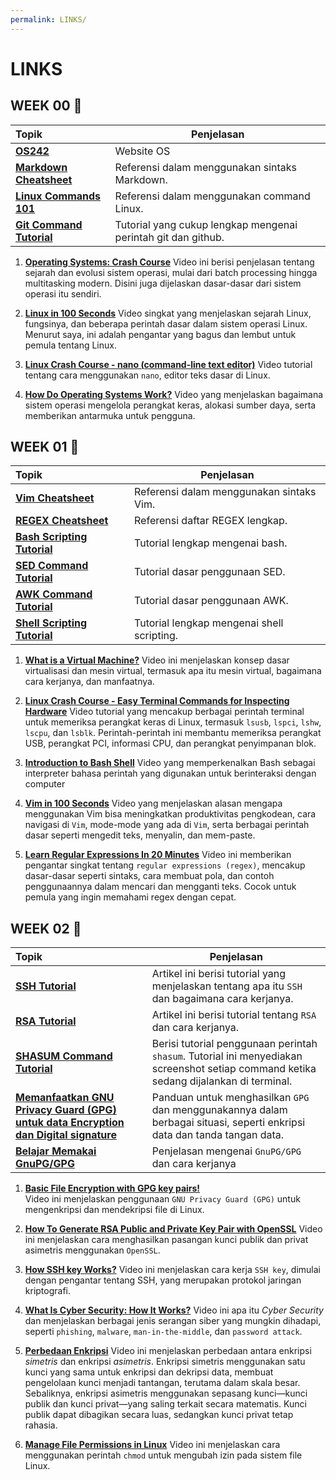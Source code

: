 ```yaml
---
permalink: LINKS/
---
```


# LINKS

## WEEK 00 🍟
| Topik | Penjelasan |
|:--------------------------------|------------------------------------------------------------------------------------------------------|
| [**OS242**](https://os.vlsm.org/) | Website OS |
| [**Markdown Cheatsheet**](https://github.com/adam-p/markdown-here/wiki/Markdown-Cheatsheet) | Referensi dalam menggunakan sintaks Markdown. |
| [**Linux Commands 101**](https://github.com/bobbyiliev/101-linux-commands-ebook?tab=readme-ov-file#commands) | Referensi dalam menggunakan command Linux. |
| [**Git Command Tutorial**](https://www.hostinger.co.id/tutorial/cara-menggunakan-github-perintah-dasar-github) | Tutorial yang cukup lengkap mengenai perintah git dan github. |

1. [**Operating Systems: Crash Course**](https://www.youtube.com/watch?v=26QPDBe-NB8)
Video ini berisi penjelasan tentang sejarah dan evolusi sistem operasi, mulai dari batch processing hingga multitasking modern. Disini juga dijelaskan dasar-dasar dari sistem operasi itu sendiri.

2. [**Linux in 100 Seconds**](https://www.youtube.com/watch?v=rrB13utjYV4)
Video singkat yang menjelaskan sejarah Linux, fungsinya, dan beberapa perintah dasar dalam sistem operasi Linux. Menurut saya, ini adalah pengantar yang bagus dan lembut untuk pemula tentang Linux.

3. [**Linux Crash Course - nano (command-line text editor)**](https://www.youtube.com/watch?v=DLeATFgGM-A)
Video tutorial tentang cara menggunakan `nano`, editor teks dasar di Linux.

4. [**How Do Operating Systems Work?**](https://www.youtube.com/watch?v=GjNp0bBrjmU)
Video yang menjelaskan bagaimana sistem operasi mengelola perangkat keras, alokasi sumber daya, serta memberikan antarmuka untuk pengguna. 

## WEEK 01 🍔
| Topik | Penjelasan |
|:--------------------------------|------------------------------------------------------------------------------------------------------|
| [**Vim Cheatsheet**](https://vim.rtorr.com/) | Referensi dalam menggunakan sintaks Vim. |
| [**REGEX Cheatsheet**](https://cheatography.com/davechild/cheat-sheets/regular-expressions/) | Referensi daftar REGEX lengkap. |
| [**Bash Scripting Tutorial**](https://www.javatpoint.com/bash) | Tutorial lengkap mengenai bash. |
| [**SED Command Tutorial**](https://www.digitalocean.com/community/tutorials/the-basics-of-using-the-sed-stream-editor-to-manipulate-text-in-linux) | Tutorial dasar penggunaan SED. |
| [**AWK Command Tutorial**](https://linuxhandbook.com/awk-command-tutorial/) | Tutorial dasar penggunaan AWK. |
| [**Shell Scripting Tutorial**](https://www.geeksforgeeks.org/introduction-linux-shell-shell-scripting/) | Tutorial lengkap mengenai shell scripting.  |

1. [**What is a Virtual Machine?**](https://www.youtube.com/watch?v=mQP0wqNT_DI)
Video ini menjelaskan konsep dasar virtualisasi dan mesin virtual, termasuk apa itu mesin virtual, bagaimana cara kerjanya, dan manfaatnya.

2. [**Linux Crash Course - Easy Terminal Commands for Inspecting Hardware**](https://www.youtube.com/watch?v=oGyJr-iUwt8)
Video tutorial yang mencakup berbagai perintah terminal untuk memeriksa perangkat keras di Linux, termasuk `lsusb`, `lspci`, `lshw`, `lscpu`, dan `lsblk`. Perintah-perintah ini membantu memeriksa perangkat USB, perangkat PCI, informasi CPU, dan perangkat penyimpanan blok.

3. [**Introduction to Bash Shell**](https://www.youtube.com/watch?v=I4EWvMFj37g)
Video yang memperkenalkan Bash sebagai interpreter bahasa perintah yang digunakan untuk berinteraksi dengan computer

4. [**Vim in 100 Seconds**](https://www.youtube.com/watch?v=-txKSRn0qeA)
Video yang menjelaskan alasan mengapa menggunakan Vim bisa meningkatkan produktivitas pengkodean, cara navigasi di `Vim`, mode-mode yang ada di `Vim`, serta berbagai perintah dasar seperti mengedit teks, menyalin, dan mem-paste.

5. [**Learn Regular Expressions In 20 Minutes**](https://www.youtube.com/watch?v=rhzKDrUiJVk)
Video ini memberikan pengantar singkat tentang `regular expressions (regex)`, mencakup dasar-dasar seperti sintaks, cara membuat pola, dan contoh penggunaannya dalam mencari dan mengganti teks. Cocok untuk pemula yang ingin memahami regex dengan cepat.

## WEEK 02 🍿
| Topik | Penjelasan |
|:--------------------------------|------------------------------------------------------------------------------------------------------|
| [**SSH Tutorial**](https://www.niagahoster.co.id/blog/apa-itu-ssh/) | Artikel ini berisi tutorial yang menjelaskan tentang apa itu `SSH` dan bagaimana cara kerjanya.  |
| [**RSA Tutorial**](https://www.simplilearn.com/tutorials/cryptography-tutorial/rsa-algorithm) | Artikel ini berisi tutorial tentang `RSA` dan cara kerjanya. |
| [**SHASUM Command Tutorial**](https://www.javatpoint.com/bash) | Berisi tutorial penggunaan perintah `shasum`. Tutorial ini menyediakan screenshot setiap command ketika sedang dijalankan di terminal. |
| [**Memanfaatkan GNU Privacy Guard (GPG) untuk data Encryption dan Digital signature**](https://medium.com/telkomdev/memanfaatkan-gnu-privacy-guard-gpg-untuk-data-encryption-dan-digital-signature-68284d03773b) | Panduan untuk menghasilkan `GPG` dan menggunakannya dalam berbagai situasi, seperti enkripsi data dan tanda tangan data. |
| [**Belajar Memakai GnuPG/GPG**](https://medium.com/kode-dan-kodean/belajar-memakai-gnu-privacy-guard-gnupg-gpg-3944e19dba91) | Penjelasan mengenai `GnuPG/GPG` dan cara kerjanya |

1. [**Basic File Encryption with GPG key pairs!**](https://www.youtube.com/watch?v=DMGIlj7u7Eo)<br>
Video ini menjelaskan penggunaan `GNU Privacy Guard (GPG)` untuk mengenkripsi dan mendekripsi file di Linux.

2. [**How To Generate RSA Public and Private Key Pair with OpenSSL**](https://www.youtube.com/watch?v=819cUtO2cwo)
Video ini menjelaskan cara menghasilkan pasangan kunci publik dan privat asimetris menggunakan `OpenSSL`.

3. [**How SSH key Works?**](https://www.youtube.com/watch?v=y2SWzw9D4RA)
Video ini menjelaskan cara kerja `SSH key`, dimulai dengan pengantar tentang SSH, yang merupakan protokol jaringan kriptografi. 

4. [**What Is Cyber Security: How It Works?**](https://www.youtube.com/watch?v=inWWhr5tnEA)
Video ini apa itu _Cyber Security_ dan menjelaskan berbagai jenis serangan siber yang mungkin dihadapi, seperti `phishing`, `malware`, `man-in-the-middle`, dan `password attack`. 

5. [**Perbedaan Enkripsi**](https://www.youtube.com/watch?v=6uRI4o5EUkI)
Video ini menjelaskan perbedaan antara enkripsi _simetris_ dan enkripsi _asimetris_. Enkripsi simetris menggunakan satu kunci yang sama untuk enkripsi dan dekripsi data, membuat pengelolaan kunci menjadi tantangan, terutama dalam skala besar. Sebaliknya, enkripsi asimetris menggunakan sepasang kunci—kunci publik dan kunci privat—yang saling terkait secara matematis. Kunci publik dapat dibagikan secara luas, sedangkan kunci privat tetap rahasia.

6. [**Manage File Permissions in Linux**](https://www.youtube.com/watch?v=ngJG6Ix5FR4)
Video ini menjelaskan cara menggunakan perintah `chmod` untuk mengubah izin pada sistem file Linux. 

